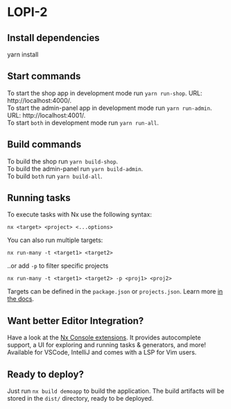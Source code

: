 # LOPI-2

## Install dependencies

yarn install

## Start commands

To start the shop app in development mode run `yarn run-shop`. URL: http://localhost:4000/. </br>
To start the admin-panel app in development mode run `yarn run-admin`. URL:  http://localhost:4001/. </br>
To start `both` in development mode run `yarn run-all`.

## Build commands

To build the shop run `yarn build-shop`. </br>
To build the admin-panel run `yarn build-admin`. </br>
To build `both` run `yarn build-all`.

## Running tasks

To execute tasks with Nx use the following syntax:

```
nx <target> <project> <...options>
```

You can also run multiple targets:

```
nx run-many -t <target1> <target2>
```

..or add `-p` to filter specific projects

```
nx run-many -t <target1> <target2> -p <proj1> <proj2>
```

Targets can be defined in the `package.json` or `projects.json`. Learn more [in the docs](https://nx.dev/core-features/run-tasks).

## Want better Editor Integration?

Have a look at the [Nx Console extensions](https://nx.dev/nx-console). It provides autocomplete support, a UI for exploring and running tasks & generators, and more! Available for VSCode, IntelliJ and comes with a LSP for Vim users.

## Ready to deploy?

Just run `nx build demoapp` to build the application. The build artifacts will be stored in the `dist/` directory, ready to be deployed.
